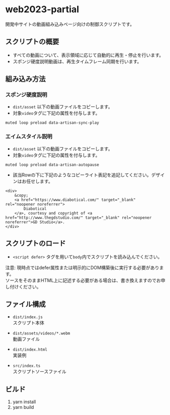 # web2023-partial

開発中サイトの動画組み込みページ向けの制御スクリプトです。

## スクリプトの概要
- すべての動画について、表示領域に応じて自動的に再生・停止を行います。
- スポンジ硬度説明動画は、再生タイムフレーム同期を行います。

## 組み込み方法

### スポンジ硬度説明

- `dist/asset` 以下の動画ファイルをコピーします。
- 対象`video`タグに下記の属性を付与します。
```
muted loop preload data-artisan-sync-play
```

### エイムスタイル説明
- `dist/asset` 以下の動画ファイルをコピーします。
- 対象`video`タグに下記の属性を付与します。
```
muted loop preload data-artisan-autopause
```
- 該当Rowの下に下記のようなコピーライト表記を追記してください。デザインはお任せします。
```
<div>
    &copy;
    <a href="https://www.diabotical.com/" target="_blank" rel="noopener noreferrer">
        Diabotical
    </a>, courtesy and copyright of <a href="http://www.thegdstudio.com/" target="_blank" rel="noopener noreferrer">GD Studio</a>.
</div>
```

## スクリプトのロード
- `<script defer>` タグを用いて`body`内でスクリプトを読み込んでください。

注意: 現時点ではdefer属性または明示的にDOM構築後に実行する必要があります。\
ソースをそのままHTML上に記述する必要がある場合は、書き換えますのでお申し付けください。


## ファイル構成

- `dist/index.js` \
スクリプト本体

- `dist/assets/videos/*.webm` \
動画ファイル

- `dist/index.html` \
実装例

- `src/index.ts` \
スクリプトソースファイル

## ビルド

1. yarn install
2. yarn build
